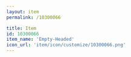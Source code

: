 ```yaml
---
layout: item
permalink: /10300066

title: Item
id: 10300066
item_name: 'Empty-Headed'
icon_url: 'item/icon/customize/10300066.png'
---
```

